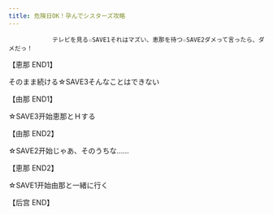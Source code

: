 ```yaml
---
title: 危険日OK！孕んでシスターズ攻略
---
```


                テレビを見る☆SAVE1それはマズい、恵那を待つ☆SAVE2ダメって言ったら、ダメだっ！

【恵那 END1】

そのまま続ける☆SAVE3そんなことはできない

【由那 END1】

☆SAVE3开始恵那とＨする

【由那 END2】

☆SAVE2开始じゃあ、そのうちな……

【恵那 END2】

☆SAVE1开始由那と一緒に行く

【后宫 END】
              
